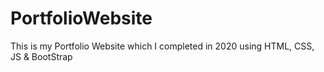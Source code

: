 # PortfolioWebsite
This is my Portfolio Website which I completed in 2020 using HTML, CSS, JS &amp; BootStrap
